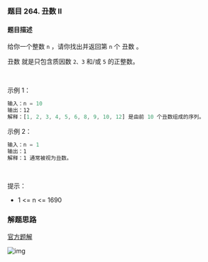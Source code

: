 ### 题目 264. 丑数 II
#### 题目描述
给你一个整数 `n` ，请你找出并返回第 `n` 个 丑数 。

丑数 就是只包含质因数 `2、3` 和/或 `5` 的正整数。

 

示例 1：

```js
输入：n = 10
输出：12
解释：[1, 2, 3, 4, 5, 6, 8, 9, 10, 12] 是由前 10 个丑数组成的序列。
```
示例 2：

```js
输入：n = 1
输出：1
解释：1 通常被视为丑数。
```
 

提示：

- 1 <= n <= 1690

### 解题思路
[官方题解](https://leetcode-cn.com/problems/ugly-number-ii/solution/chou-shu-ii-by-leetcode-solution-uoqd/)

![img](264.png)